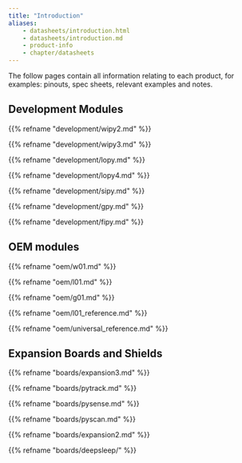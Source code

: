```yaml
---
title: "Introduction"
aliases:
    - datasheets/introduction.html
    - datasheets/introduction.md
    - product-info
    - chapter/datasheets
---
```

The follow pages contain all information relating to each product, for examples: pinouts, spec sheets, relevant examples and notes.

## Development Modules

{{% refname "development/wipy2.md" %}}

{{% refname "development/wipy3.md" %}}

{{% refname "development/lopy.md" %}}

{{% refname "development/lopy4.md" %}}

{{% refname "development/sipy.md" %}}

{{% refname "development/gpy.md" %}}

{{% refname "development/fipy.md" %}}

## OEM modules

{{% refname "oem/w01.md" %}}

{{% refname "oem/l01.md" %}}

{{% refname "oem/g01.md" %}}

{{% refname "oem/l01\_reference.md" %}}

{{% refname "oem/universal\_reference.md" %}}

## Expansion Boards and Shields

{{% refname "boards/expansion3.md" %}}

{{% refname "boards/pytrack.md" %}}

{{% refname "boards/pysense.md" %}}

{{% refname "boards/pyscan.md" %}}

{{% refname "boards/expansion2.md" %}}

{{% refname "boards/deepsleep/" %}}

